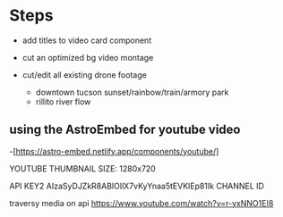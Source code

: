 # Steps

- add titles to video card component

- cut an optimized bg video montage
- cut/edit all existing drone footage
  - downtown tucson sunset/rainbow/train/armory park
  - rillito river flow

## using the AstroEmbed for youtube video

-[https://astro-embed.netlify.app/components/youtube/]

YOUTUBE THUMBNAIL SIZE: 1280x720

API KEY2 AIzaSyDJZkR8ABlOIlX7vKyYnaa5tEVKlEp81Ik
CHANNEL ID

traversy media on api <https://www.youtube.com/watch?v=r-yxNNO1EI8>
